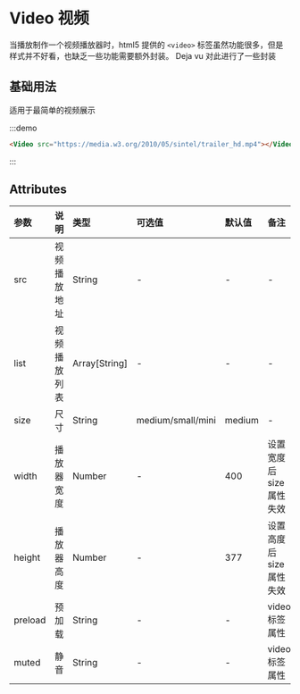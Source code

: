 # Video 视频
当播放制作一个视频播放器时，html5 提供的 `<video>` 标签虽然功能很多，但是样式并不好看，也缺乏一些功能需要额外封装。
Deja vu 对此进行了一些封装

## 基础用法
适用于最简单的视频展示

:::demo
```html
<Video src="https://media.w3.org/2010/05/sintel/trailer_hd.mp4"></Video>
```
:::

## Attributes
| 参数 | 说明 | 类型 | 可选值 | 默认值 | 备注 |
| :----- | :----- | :----- | :----- | :----- | :----- |
| src | 视频播放地址 | String | - | - | - |
| list | 视频播放列表 | Array[String] | - | - | - |
| size | 尺寸 | String | medium/small/mini | medium | - |
| width | 播放器宽度 | Number | - | 400 | 设置宽度后 size 属性失效 |
| height | 播放器高度 | Number | - | 377 | 设置高度后 size 属性失效 |
| preload | 预加载 | String | - | - | video 标签属性 |
| muted | 静音 | String | - | - | video 标签属性 |
